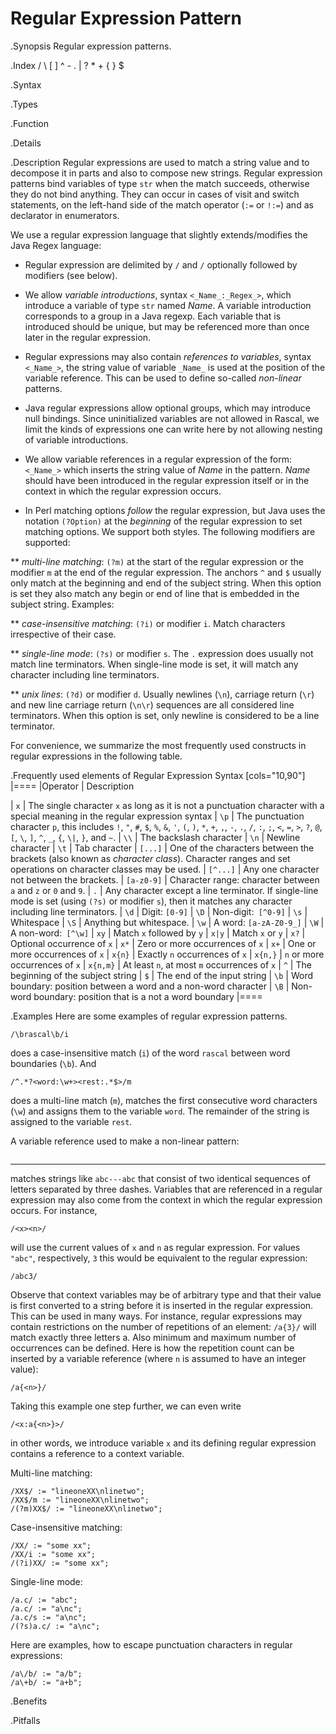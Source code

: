 # Regular Expression Pattern

.Synopsis
Regular expression patterns.

.Index
/ \ [ ] ^ - . | ? * + { } $

.Syntax

.Types

.Function

.Details

.Description
Regular expressions are used to match a string value and to decompose it in parts and also to compose new strings. Regular expression patterns bind variables of type `str` when the match succeeds, otherwise they do not bind anything. 
They can occur in cases of visit and switch statements, 
on the left-hand side of the match operator (`:=` or `!:=`) and as declarator in enumerators.

We use a regular expression language that slightly extends/modifies the Java Regex language:

*  Regular expression are delimited by `/` and `/` optionally followed by modifiers (see below).

*  We allow _variable introductions_, syntax `<_Name_:_Regex_>`, which introduce a variable of type `str` named _Name_.
   A variable introduction corresponds to a group in a Java regexp. Each variable that is introduced should be unique, but may be referenced more than once later in the regular expression.

*  Regular expressions may also contain _references to variables_, syntax `<_Name_>`,
the string value of variable `_Name_` is used at the position of the variable reference. 
This can be used to define so-called _non-linear_ patterns.

*  Java regular expressions allow optional groups, which may introduce null bindings. Since uninitialized variables are not allowed in Rascal, we limit the kinds of expressions one can write here by not allowing nesting of variable introductions.

*  We allow variable references in a regular expression of the form: `<_Name_>` which inserts the string value of _Name_ in the pattern. $Name$ should have been introduced in the regular expression itself or in the context in which the regular expression occurs.

*  In Perl matching options _follow_ the regular expression, but Java uses the notation `(?Option)` 
at the _beginning_ of the regular expression to set matching options. We support both styles. 
The following modifiers are supported:

** _multi-line matching_: `(?m)` at the start of the regular expression or the modifier `m` at the end of the regular expression. The anchors `^` and `$` usually only match at the beginning and end of the subject string.
When this option is set they also match any begin or end of line that is embedded in the subject string. Examples:

** _case-insensitive matching_: `(?i)` or modifier `i`. Match characters irrespective of their case.

** _single-line mode_: `(?s)` or modifier `s`. The `.` expression does usually not match line terminators. When single-line mode is set, it will match any character including line terminators.

** _unix lines_: `(?d)` or modifier `d`. Usually newlines (`\n`), carriage return (`\r`) and new line carriage return (`\n\r`) sequences are all considered line terminators. When this option is set, only newline is considered to be a line terminator.


For convenience, we summarize the most frequently used constructs in regular expressions in the following table.


.Frequently used elements of Regular Expression Syntax
[cols="10,90"]
|====
|Operator   | Description

| `x`       | The single character `x` as long as it is not a punctuation character with a 
                                                        special meaning in the regular expression syntax
| `\p`      | The punctuation character `p`, this includes `!`, `"`, `#`, `$`, `%`, `&`, `'`, `(`, `)`, `*`, `+`, `,`, `-`, `.`, `/`, `:`, `;`, `<`, `=`, `>`, `?`, `@`, `[`, `\`, `]`, `^`, `_`, `{`, `\|`, `}`, and `~`.
| `\\`      | The backslash character
| `\n`      | Newline character
| `\t`      | Tab character
| `[...]`   | One of the characters between the brackets (also known as _character class_). 
                                                         Character ranges and set operations on character classes may be used.
| `[^...]`  | Any one character not between the brackets.
| `[a-z0-9]` | Character range: character between `a` and `z` or `0` and `9`.
| `.`       | Any character except a line terminator. If single-line mode is set (using `(?s)` or modifier `s`), then it matches any character including line terminators.
| `\d`      | Digit: `[0-9]`
| `\D`      | Non-digit:` [^0-9]`
| `\s`      | Whitespace
| `\S`      | Anything but whitespace.
| `\w`      | A word: `[a-zA-Z0-9_]`
| `\W`      | A non-word:` [^\w]`
| `xy`      | Match `x` followed by `y`
| `x|y`     | Match `x` or `y`
| `x?`      | Optional occurrence of `x`
| `x*`      | Zero or more occurrences of `x`
| `x+`      | One or more occurrences of `x`
| `x{n}`    | Exactly `n` occurrences of `x`
| `x{n,}`   | `n` or more occurrences of `x`
| `x{n,m}`  | At least `n`, at most `m` occurrences of `x`
| `^`       | The beginning of the subject string
| `$`       | The end of the input string
| `\b`      | Word boundary: position between a word and a non-word character
| `\B`      | Non-word boundary: position that is a not a word boundary
|====

.Examples
Here are some examples of regular expression patterns.
```rascal
/\brascal\b/i
```
does a case-insensitive match (`i`) of the word `rascal` between word boundaries (`\b`). And
```rascal
/^.*?<word:\w+><rest:.*$>/m
```
does a multi-line match (`m`), matches the first consecutive word characters (`\w`) and assigns them to the variable `word`. The remainder of the string is assigned to the variable `rest`. 


A variable reference used to make a non-linear pattern:
```rascal
```
----
matches strings like `abc---abc` that consist of two identical sequences of letters separated 
by three dashes. Variables that are referenced in a regular expression may also come from 
the context in which the regular expression occurs. For instance,
```rascal
/<x><n>/
```
will use the current values of `x` and `n` as regular expression. For values `"abc"`, respectively, `3` this would be equivalent to the regular expression:
```rascal
/abc3/
```
Observe that context variables may be of arbitrary type and that their value is first converted to 
a string before it is inserted in the regular expression. This can be used in many ways. 
For instance, regular expressions may contain restrictions on the number of repetitions 
of an element: `/a{3}/` will match exactly three letters a. Also minimum and maximum 
number of occurrences can be defined. 
Here is how the repetition count can be inserted by a variable reference 
(where `n` is assumed to have an integer value):

```rascal
/a{<n>}/
```
Taking this example one step further, we can even write

```rascal
/<x:a{<n>}>/
```
in other words, we introduce variable `x` and its defining regular expression contains a 
reference to a context variable.


Multi-line matching:
```rascal-shell
/XX$/ := "lineoneXX\nlinetwo";
/XX$/m := "lineoneXX\nlinetwo";
/(?m)XX$/ := "lineoneXX\nlinetwo";
```

Case-insensitive matching:
```rascal-shell
/XX/ := "some xx";
/XX/i := "some xx";
/(?i)XX/ := "some xx";
```

Single-line mode:
```rascal-shell
/a.c/ := "abc";
/a.c/ := "a\nc";
/a.c/s := "a\nc";
/(?s)a.c/ := "a\nc";
```

Here are examples, how to escape punctuation characters in regular expressions:
```rascal-shell
/a\/b/ := "a/b";
/a\+b/ := "a+b";
```

.Benefits

.Pitfalls

